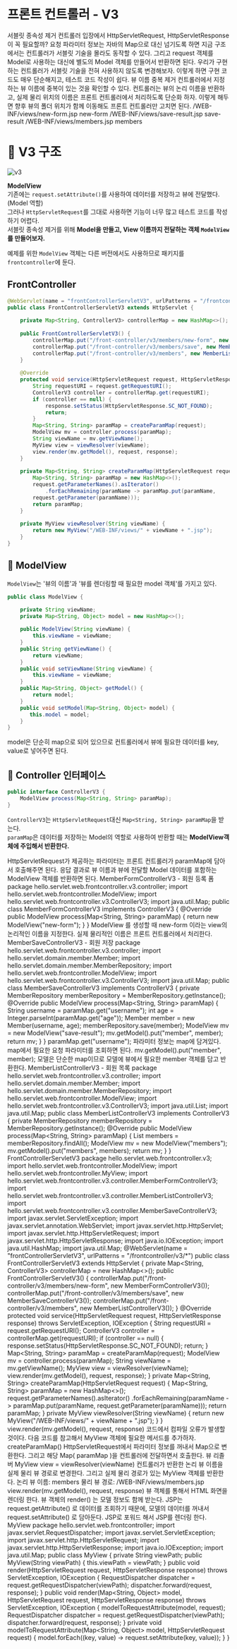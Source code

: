 프론트 컨트롤러 - V3
=======================  
   
서블릿 종속성 제거
컨트롤러 입장에서 HttpServletRequest, HttpServletResponse이 꼭 필요할까?
요청 파라미터 정보는 자바의 Map으로 대신 넘기도록 하면 지금 구조에서는 컨트롤러가 서블릿 기술을
몰라도 동작할 수 있다.
그리고 request 객체를 Model로 사용하는 대신에 별도의 Model 객체를 만들어서 반환하면 된다.
우리가 구현하는 컨트롤러가 서블릿 기술을 전혀 사용하지 않도록 변경해보자.
이렇게 하면 구현 코드도 매우 단순해지고, 테스트 코드 작성이 쉽다.
뷰 이름 중복 제거
컨트롤러에서 지정하는 뷰 이름에 중복이 있는 것을 확인할 수 있다.
컨트롤러는 뷰의 논리 이름을 반환하고, 실제 물리 위치의 이름은 프론트 컨트롤러에서 처리하도록 단순화
하자.
이렇게 해두면 향후 뷰의 폴더 위치가 함께 이동해도 프론트 컨트롤러만 고치면 된다.
/WEB-INF/views/new-form.jsp new-form
/WEB-INF/views/save-result.jsp save-result
/WEB-INF/views/members.jsp members

# 📘 V3 구조 

![v3](https://user-images.githubusercontent.com/50267433/126672741-b1935d82-b903-47b9-8fab-5f796d63bb6f.PNG)   
      
**ModelView**      
기존에는 `request.setAttribute()`를 사용하여 데이터를 저장하고 뷰에 전달했다.(Model 역할)                
그러나 `HttpServletRequest`를 그대로 사용하면 기능이 너무 많고 테스트 코드를 작성하기 어렵다.                        
서블릿 종속성 제거를 위해 **Model을 만들고, View 이름까지 전달하는 객체 `ModelView`를 만들어보자.**         

예제를 위한 `ModelView` 객체는 다른 버전에서도 사용하므로 패키지를 `frontcontroller`에 둔다.

## FrontController 
```java
@WebServlet(name = "frontControllerServletV3", urlPatterns = "/frontcontroller/v3/*")
public class FrontControllerServletV3 extends HttpServlet {
    
    private Map<String, ControllerV3> controllerMap = new HashMap<>();
    
    public FrontControllerServletV3() {
        controllerMap.put("/front-controller/v3/members/new-form", new MemberFormControllerV3());
        controllerMap.put("/front-controller/v3/members/save", new MemberSaveControllerV3());
        controllerMap.put("/front-controller/v3/members", new MemberListControllerV3());
    }
    
    @Override
    protected void service(HttpServletRequest request, HttpServletResponse response) throws ServletException, IOException {
        String requestURI = request.getRequestURI();
        ControllerV3 controller = controllerMap.get(requestURI);
        if (controller == null) {
            response.setStatus(HttpServletResponse.SC_NOT_FOUND);
            return;
        }
        Map<String, String> paramMap = createParamMap(request);
        ModelView mv = controller.process(paramMap);
        String viewName = mv.getViewName();
        MyView view = viewResolver(viewName);
        view.render(mv.getModel(), request, response);
    }
    
    private Map<String, String> createParamMap(HttpServletRequest request) {
        Map<String, String> paramMap = new HashMap<>();
        request.getParameterNames().asIterator()
            .forEachRemaining(paramName -> paramMap.put(paramName,
        request.getParameter(paramName)));
        return paramMap;
    }
    
    private MyView viewResolver(String viewName) {
        return new MyView("/WEB-INF/views/" + viewName + ".jsp");
    }
}
```

## 📖 ModelView   
`ModelView`는 '뷰의 이름'과 '뷰를 렌더링할 때 필요한 model 객체'를 가지고 있다.    

```java
public class ModelView {

    private String viewName;
    private Map<String, Object> model = new HashMap<>();
    
    public ModelView(String viewName) {
        this.viewName = viewName;
    }
    public String getViewName() {
        return viewName;
    }
    public void setViewName(String viewName) {
        this.viewName = viewName;
    }
    public Map<String, Object> getModel() {
        return model;
    }
    public void setModel(Map<String, Object> model) {
       this.model = model;
    }
}
```   
model은 단순히 map으로 되어 있으므로 컨트롤러에서 뷰에 필요한 데이터를 key, value로 넣어주면 된다.      

## 📖 Controller 인터페이스
```java
public interface ControllerV3 {
    ModelView process(Map<String, String> paramMap);
}
```
`ControllerV3`는 `HttpServletRequest`대신 `Map<String, String> paramMap`을 받는다.       
`paramMap`은 데이터를 저장하는 Model의 역할로 사용하여 반환할 때는 **ModelView객체에 주입해서 반환한다.**            




HttpServletRequest가 제공하는 파라미터는 프론트 컨트롤러가 paramMap에 담아서 호출해주면 된다.
응답 결과로 뷰 이름과 뷰에 전달할 Model 데이터를 포함하는 ModelView 객체를 반환하면 된다.
MemberFormControllerV3 - 회원 등록 폼
package hello.servlet.web.frontcontroller.v3.controller;
import hello.servlet.web.frontcontroller.ModelView;
import hello.servlet.web.frontcontroller.v3.ControllerV3;
import java.util.Map;
public class MemberFormControllerV3 implements ControllerV3 {
 @Override
 public ModelView process(Map<String, String> paramMap) {
 return new ModelView("new-form");
 }
}
ModelView 를 생성할 때 new-form 이라는 view의 논리적인 이름을 지정한다. 실제 물리적인 이름은
프론트 컨트롤러에서 처리한다.
MemberSaveControllerV3 - 회원 저장
package hello.servlet.web.frontcontroller.v3.controller;
import hello.servlet.domain.member.Member;
import hello.servlet.domain.member.MemberRepository;
import hello.servlet.web.frontcontroller.ModelView;
import hello.servlet.web.frontcontroller.v3.ControllerV3;
import java.util.Map;
public class MemberSaveControllerV3 implements ControllerV3 {
 private MemberRepository memberRepository = MemberRepository.getInstance();
 @Override
 public ModelView process(Map<String, String> paramMap) {
 String username = paramMap.get("username");
 int age = Integer.parseInt(paramMap.get("age"));
 Member member = new Member(username, age);
 memberRepository.save(member);
 ModelView mv = new ModelView("save-result");
 mv.getModel().put("member", member);
 return mv;
 }
}
paramMap.get("username");
파라미터 정보는 map에 담겨있다. map에서 필요한 요청 파라미터를 조회하면 된다.
mv.getModel().put("member", member);
모델은 단순한 map이므로 모델에 뷰에서 필요한 member 객체를 담고 반환한다.
MemberListControllerV3 - 회원 목록
package hello.servlet.web.frontcontroller.v3.controller;
import hello.servlet.domain.member.Member;
import hello.servlet.domain.member.MemberRepository;
import hello.servlet.web.frontcontroller.ModelView;
import hello.servlet.web.frontcontroller.v3.ControllerV3;
import java.util.List;
import java.util.Map;
public class MemberListControllerV3 implements ControllerV3 {
 private MemberRepository memberRepository = MemberRepository.getInstance();
 @Override
 public ModelView process(Map<String, String> paramMap) {
 List<Member> members = memberRepository.findAll();
 ModelView mv = new ModelView("members");
 mv.getModel().put("members", members);
 return mv;
 }
}
FrontControllerServletV3
package hello.servlet.web.frontcontroller.v3;
import hello.servlet.web.frontcontroller.ModelView;
import hello.servlet.web.frontcontroller.MyView;
import hello.servlet.web.frontcontroller.v3.controller.MemberFormControllerV3;
import hello.servlet.web.frontcontroller.v3.controller.MemberListControllerV3;
import hello.servlet.web.frontcontroller.v3.controller.MemberSaveControllerV3;
import javax.servlet.ServletException;
import javax.servlet.annotation.WebServlet;
import javax.servlet.http.HttpServlet;
import javax.servlet.http.HttpServletRequest;
import javax.servlet.http.HttpServletResponse;
import java.io.IOException;
import java.util.HashMap;
import java.util.Map;
@WebServlet(name = "frontControllerServletV3", urlPatterns = "/frontcontroller/v3/*")
public class FrontControllerServletV3 extends HttpServlet {
 private Map<String, ControllerV3> controllerMap = new HashMap<>();
 public FrontControllerServletV3() {
 controllerMap.put("/front-controller/v3/members/new-form", new
MemberFormControllerV3());
 controllerMap.put("/front-controller/v3/members/save", new
MemberSaveControllerV3());
 controllerMap.put("/front-controller/v3/members", new
MemberListControllerV3());
 }
 @Override
 protected void service(HttpServletRequest request, HttpServletResponse
response)
 throws ServletException, IOException {
 String requestURI = request.getRequestURI();
 ControllerV3 controller = controllerMap.get(requestURI);
 if (controller == null) {
 response.setStatus(HttpServletResponse.SC_NOT_FOUND);
 return;
 }
 Map<String, String> paramMap = createParamMap(request);
 ModelView mv = controller.process(paramMap);
 String viewName = mv.getViewName();
 MyView view = viewResolver(viewName);
 view.render(mv.getModel(), request, response);
 }
 private Map<String, String> createParamMap(HttpServletRequest request) {
 Map<String, String> paramMap = new HashMap<>();
 request.getParameterNames().asIterator()
 .forEachRemaining(paramName -> paramMap.put(paramName,
request.getParameter(paramName)));
 return paramMap;
 }
 private MyView viewResolver(String viewName) {
 return new MyView("/WEB-INF/views/" + viewName + ".jsp");
 }
}
view.render(mv.getModel(), request, response) 코드에서 컴파일 오류가 발생할 것이다. 다음
코드를 참고해서 MyView 객체에 필요한 메서드를 추가하자.
createParamMap()
HttpServletRequest에서 파라미터 정보를 꺼내서 Map으로 변환한다. 그리고 해당 Map( paramMap )을
컨트롤러에 전달하면서 호출한다.
뷰 리졸버
MyView view = viewResolver(viewName)
컨트롤러가 반환한 논리 뷰 이름을 실제 물리 뷰 경로로 변경한다. 그리고 실제 물리 경로가 있는 MyView
객체를 반환한다.
논리 뷰 이름: members
물리 뷰 경로: /WEB-INF/views/members.jsp
view.render(mv.getModel(), request, response)
뷰 객체를 통해서 HTML 화면을 렌더링 한다.
뷰 객체의 render() 는 모델 정보도 함께 받는다.
JSP는 request.getAttribute() 로 데이터를 조회하기 때문에, 모델의 데이터를 꺼내서
request.setAttribute() 로 담아둔다.
JSP로 포워드 해서 JSP를 렌더링 한다.
MyView
package hello.servlet.web.frontcontroller;
import javax.servlet.RequestDispatcher;
import javax.servlet.ServletException;
import javax.servlet.http.HttpServletRequest;
import javax.servlet.http.HttpServletResponse;
import java.io.IOException;
import java.util.Map;
public class MyView {
 private String viewPath;
 public MyView(String viewPath) {
 this.viewPath = viewPath;
 }
 public void render(HttpServletRequest request, HttpServletResponse
response) throws ServletException, IOException {
 RequestDispatcher dispatcher = request.getRequestDispatcher(viewPath);
 dispatcher.forward(request, response);
 }
 public void render(Map<String, Object> model, HttpServletRequest request,
HttpServletResponse response) throws ServletException, IOException {
 modelToRequestAttribute(model, request);
 RequestDispatcher dispatcher = request.getRequestDispatcher(viewPath);
 dispatcher.forward(request, response);
 }
 private void modelToRequestAttribute(Map<String, Object> model,
HttpServletRequest request) {
 model.forEach((key, value) -> request.setAttribute(key, value));
 }
}
